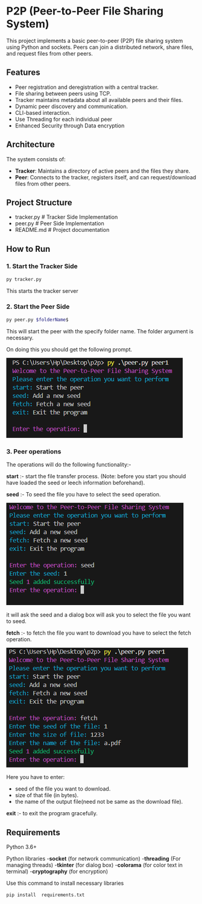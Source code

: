 # P2P (Peer-to-Peer File Sharing System)

This project implements a basic peer-to-peer (P2P) file sharing system using Python and sockets. Peers can join a distributed network, share files, and request files from other peers.

## Features

- Peer registration and deregistration with a central tracker.
- File sharing between peers using TCP.
- Tracker maintains metadata about all available peers and their files.
- Dynamic peer discovery and communication.
- CLI-based interaction.
- Use Threading for each individual peer
- Enhanced Security through Data encryption

## Architecture

The system consists of:

- **Tracker**: Maintains a directory of active peers and the files they share.
- **Peer**: Connects to the tracker, registers itself, and can request/download files from other peers.

## Project Structure

- tracker.py # Tracker Side Implementation
- peer.py # Peer Side Implementation
- README.md # Project documentation


## How to Run

### 1. Start the Tracker Side

```bash
py tracker.py
```
This starts the tracker server

### 2. Start the Peer Side

```bash
py peer.py $folderName$
```

This will start the peer with the specify folder name.
The folder argument is necessary.

On doing this you should get the following prompt.

![Peer Operation Prompt](./images/p2p-prompt.png)


### 3. Peer operations

The operations will do the following functionality:-

**start** :- start the file transfer process. (Note: before you start you should have loaded the seed or leech information beforehand).

**seed** :- To seed the file you have to select the seed operation.

![Seed Operation](./images/seed-prompt.png)

it will ask the seed and a dialog box will ask you to select the file you want to seed.

**fetch** :- to fetch the file you want to download you have to select the fetch operation.

![Fetch operation](./images/fetch-prompt.png)

Here you have to enter:
- seed of the file you want to download.
- size of that file (in bytes).
- the name of the output file(need not be same as the download file).

**exit** :- to exit the program gracefully.

## Requirements

Python 3.6+

Python libraries 
-**socket** (for network communication)
-**threading** (For managing threads)
-**tkinter** (for dialog box)
-**colorama** (for color text in terminal)
-**cryptography** (for encryption)

Use this command to install necessary libraries

```bash
pip install  requirements.txt
```


